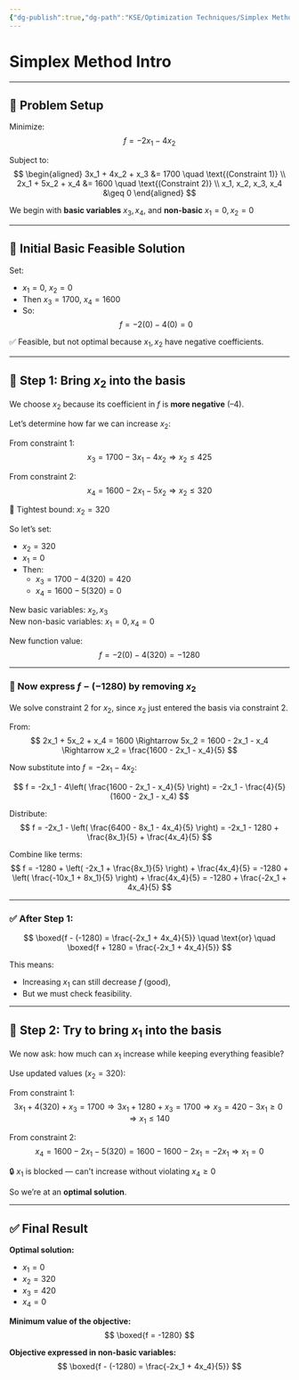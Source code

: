 ```yaml
---
{"dg-publish":true,"dg-path":"KSE/Optimization Techniques/Simplex Method Intro.md","permalink":"/kse/optimization-techniques/simplex-method-intro/","tags":["kse","math/calculus"],"created":"2025-04-08T00:48:06.486+03:00","updated":"2025-04-08T10:20:54.267+03:00"}
---
```



# Simplex Method Intro

---

## 📌 Problem Setup

Minimize:  
$$
f = -2x_1 - 4x_2
$$

Subject to:
$$
\begin{aligned}
3x_1 + 4x_2 + x_3 &= 1700 \quad \text{(Constraint 1)} \\
2x_1 + 5x_2 + x_4 &= 1600 \quad \text{(Constraint 2)} \\
x_1, x_2, x_3, x_4 &\geq 0
\end{aligned}
$$

We begin with **basic variables** $x_3, x_4$, and **non-basic** $x_1 = 0, x_2 = 0$

---

## 🔹 Initial Basic Feasible Solution

Set:

- $x_1 = 0$, $x_2 = 0$
- Then $x_3 = 1700$, $x_4 = 1600$
- So:  
  $$
  f = -2(0) - 4(0) = 0
  $$

✅ Feasible, but not optimal because $x_1, x_2$ have negative coefficients.

---

## 🔹 Step 1: Bring $x_2$ into the basis

We choose $x_2$ because its coefficient in $f$ is <strong><span style="color: var(--color-red);">more negative</span></strong> (–4).

Let’s determine how far we can increase $x_2$:

From constraint 1:
$$
x_3 = 1700 - 3x_1 - 4x_2 \Rightarrow x_2 \leq 425
$$

From constraint 2:
$$
x_4 = 1600 - 2x_1 - 5x_2 \Rightarrow x_2 \leq 320
$$

🔎 Tightest bound: $x_2 = 320$

So let’s set:

- $x_2 = 320$
- $x_1 = 0$
- Then:
  - $x_3 = 1700 - 4(320) = 420$
  - $x_4 = 1600 - 5(320) = 0$

New basic variables: $x_2, x_3$  
New non-basic variables: $x_1 = 0, x_4 = 0$

New function value:
$$
f = -2(0) - 4(320) = -1280
$$

---

### 🧠 Now express $f - (-1280)$ by removing $x_2$

We solve constraint 2 for $x_2$, since $x_2$ just entered the basis via constraint 2.

From:
$$
2x_1 + 5x_2 + x_4 = 1600 \Rightarrow 5x_2 = 1600 - 2x_1 - x_4 \Rightarrow x_2 = \frac{1600 - 2x_1 - x_4}{5}
$$

Now substitute into $f = -2x_1 - 4x_2$:

$$
f = -2x_1 - 4\left( \frac{1600 - 2x_1 - x_4}{5} \right)
= -2x_1 - \frac{4}{5}(1600 - 2x_1 - x_4)
$$

Distribute:
$$
f = -2x_1 - \left( \frac{6400 - 8x_1 - 4x_4}{5} \right)
= -2x_1 - 1280 + \frac{8x_1}{5} + \frac{4x_4}{5}
$$

Combine like terms:
$$
f = -1280 + \left( -2x_1 + \frac{8x_1}{5} \right) + \frac{4x_4}{5}
= -1280 + \left( \frac{-10x_1 + 8x_1}{5} \right) + \frac{4x_4}{5}
= -1280 + \frac{-2x_1 + 4x_4}{5}
$$

---

### ✅ After Step 1:

$$
\boxed{f - (-1280) = \frac{-2x_1 + 4x_4}{5}} \quad \text{or} \quad \boxed{f + 1280 = \frac{-2x_1 + 4x_4}{5}}
$$

This means:

- Increasing $x_1$ can still decrease $f$ (good),
- But we must check feasibility.

---

## 🔹 Step 2: Try to bring $x_1$ into the basis

We now ask: how much can $x_1$ increase while keeping everything feasible?

Use updated values ($x_2 = 320$):

From constraint 1:
$$
3x_1 + 4(320) + x_3 = 1700 \Rightarrow 3x_1 + 1280 + x_3 = 1700
\Rightarrow x_3 = 420 - 3x_1 \geq 0 \Rightarrow x_1 \leq 140
$$

From constraint 2:
$$
x_4 = 1600 - 2x_1 - 5(320) = 1600 - 1600 - 2x_1 = -2x_1 \Rightarrow x_1 = 0
$$

🔒 $x_1$ is blocked — can't increase without violating $x_4 \geq 0$

So we’re at an **optimal solution**.

---

## ✅ Final Result

**Optimal solution:**

- $x_1 = 0$
- $x_2 = 320$
- $x_3 = 420$
- $x_4 = 0$

**Minimum value of the objective:**
$$
\boxed{f = -1280}
$$

**Objective expressed in non-basic variables:**
$$
\boxed{f - (-1280) = \frac{-2x_1 + 4x_4}{5}}
$$
